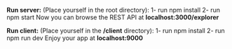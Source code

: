 **Run server:**
(Place yourself in the root directory):
1- run npm install
2- run npm start
Now you can browse the REST API at **localhost:3000/explorer**

**Run client:**
(Place yourself in the **/client** directory):
1- run npm install
2- run npm run dev
Enjoy your app at **localhost:9000**
